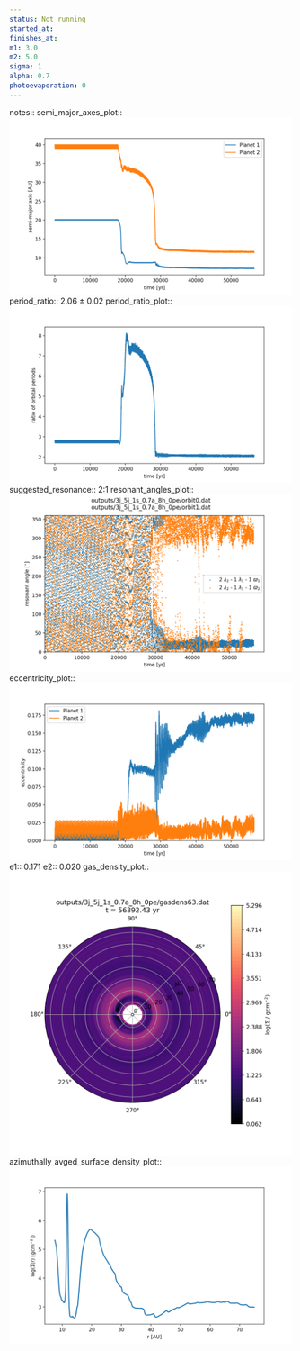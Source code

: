 ```yaml
---
status: Not running
started_at:
finishes_at:
m1: 3.0
m2: 5.0
sigma: 1
alpha: 0.7
photoevaporation: 0
---
```


notes::
semi_major_axes_plot:: ![semi_major_axes_3j_5j_1s_0.7a_8h_0pe.png](plots/semi_major_axes/semi_major_axes_3j_5j_1s_0.7a_8h_0pe.png)
period_ratio:: 2.06 ± 0.02
period_ratio_plot:: ![period_ratio_3j_5j_1s_0.7a_8h_0pe.png](plots/period_ratio/period_ratio_3j_5j_1s_0.7a_8h_0pe.png)
suggested_resonance:: 2:1
resonant_angles_plot:: ![resonant_angles_3j_5j_1s_0.7a_8h_0pe.png](plots/resonant_angles/resonant_angles_3j_5j_1s_0.7a_8h_0pe.png)
eccentricity_plot:: ![eccentricity_3j_5j_1s_0.7a_8h_0pe.png](plots/eccentricity/eccentricity_3j_5j_1s_0.7a_8h_0pe.png)
e1:: 0.171
e2:: 0.020
gas_density_plot:: ![gas_density_3j_5j_1s_0.7a_8h_0pe.png](plots/gas_density/gas_density_3j_5j_1s_0.7a_8h_0pe.png)
azimuthally_avged_surface_density_plot:: ![azimuthally_avged_surface_density_3j_5j_1s_0.7a_8h_0pe.png](plots/azimuthally_avged_surface_density/azimuthally_avged_surface_density_3j_5j_1s_0.7a_8h_0pe.png)
